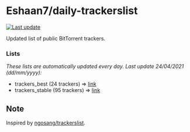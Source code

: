 
# Eshaan7/daily-trackerslist 

[![Last update](https://img.shields.io/badge/Last%20update-24/04/2021-blue.svg)](#)

Updated list of public BitTorrent trackers.

### Lists
*These lists are automatically updated every day. Last update 24/04/2021 (_dd/mm/yyyy_):*

* trackers_best (24 trackers) => [link](https://raw.githubusercontent.com/eshaan7/daily-trackerslist/master/trackers_best.txt)
* trackers_stable (95 trackers) => [link](https://raw.githubusercontent.com/eshaan7/daily-trackerslist/master/trackers_stable.txt)

## Note

Inspired by [ngosang/trackerslist](https://github.com/ngosang/trackerslist).
